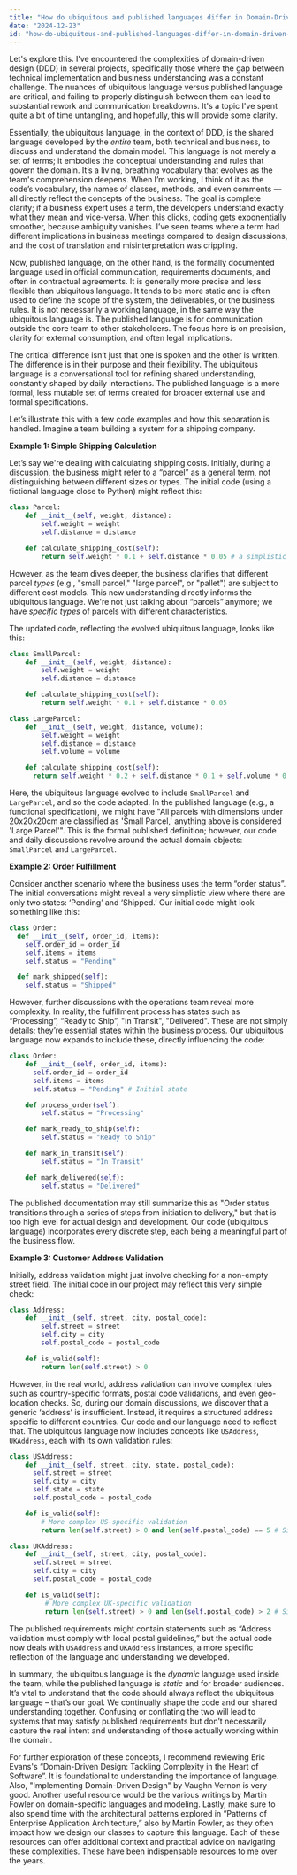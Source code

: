```yaml
---
title: "How do ubiquitous and published languages differ in Domain-Driven Design?"
date: "2024-12-23"
id: "how-do-ubiquitous-and-published-languages-differ-in-domain-driven-design"
---
```


Let's explore this. I’ve encountered the complexities of domain-driven design (DDD) in several projects, specifically those where the gap between technical implementation and business understanding was a constant challenge. The nuances of ubiquitous language versus published language are critical, and failing to properly distinguish between them can lead to substantial rework and communication breakdowns. It's a topic I've spent quite a bit of time untangling, and hopefully, this will provide some clarity.

Essentially, the ubiquitous language, in the context of DDD, is the shared language developed by the *entire* team, both technical and business, to discuss and understand the domain model. This language is not merely a set of terms; it embodies the conceptual understanding and rules that govern the domain. It’s a living, breathing vocabulary that evolves as the team's comprehension deepens. When I’m working, I think of it as the code’s vocabulary, the names of classes, methods, and even comments — all directly reflect the concepts of the business. The goal is complete clarity; if a business expert uses a term, the developers understand exactly what they mean and vice-versa. When this clicks, coding gets exponentially smoother, because ambiguity vanishes. I’ve seen teams where a term had different implications in business meetings compared to design discussions, and the cost of translation and misinterpretation was crippling.

Now, published language, on the other hand, is the formally documented language used in official communication, requirements documents, and often in contractual agreements. It is generally more precise and less flexible than ubiquitous language. It tends to be more static and is often used to define the scope of the system, the deliverables, or the business rules. It is not necessarily a working language, in the same way the ubiquitous language is. The published language is for communication outside the core team to other stakeholders. The focus here is on precision, clarity for external consumption, and often legal implications.

The critical difference isn’t just that one is spoken and the other is written. The difference is in their purpose and their flexibility. The ubiquitous language is a conversational tool for refining shared understanding, constantly shaped by daily interactions. The published language is a more formal, less mutable set of terms created for broader external use and formal specifications.

Let’s illustrate this with a few code examples and how this separation is handled. Imagine a team building a system for a shipping company.

**Example 1: Simple Shipping Calculation**

Let’s say we're dealing with calculating shipping costs. Initially, during a discussion, the business might refer to a “parcel” as a general term, not distinguishing between different sizes or types. The initial code (using a fictional language close to Python) might reflect this:

```python
class Parcel:
    def __init__(self, weight, distance):
        self.weight = weight
        self.distance = distance

    def calculate_shipping_cost(self):
        return self.weight * 0.1 + self.distance * 0.05 # a simplistic calculation
```

However, as the team dives deeper, the business clarifies that different parcel *types* (e.g., "small parcel," "large parcel", or "pallet") are subject to different cost models. This new understanding directly informs the ubiquitous language. We're not just talking about “parcels” anymore; we have *specific types* of parcels with different characteristics.

The updated code, reflecting the evolved ubiquitous language, looks like this:

```python
class SmallParcel:
    def __init__(self, weight, distance):
        self.weight = weight
        self.distance = distance

    def calculate_shipping_cost(self):
        return self.weight * 0.1 + self.distance * 0.05

class LargeParcel:
    def __init__(self, weight, distance, volume):
        self.weight = weight
        self.distance = distance
        self.volume = volume

    def calculate_shipping_cost(self):
      return self.weight * 0.2 + self.distance * 0.1 + self.volume * 0.01
```

Here, the ubiquitous language evolved to include `SmallParcel` and `LargeParcel`, and so the code adapted. In the published language (e.g., a functional specification), we might have "All parcels with dimensions under 20x20x20cm are classified as 'Small Parcel,' anything above is considered 'Large Parcel'". This is the formal published definition; however, our code and daily discussions revolve around the actual domain objects: `SmallParcel` and `LargeParcel`.

**Example 2: Order Fulfillment**

Consider another scenario where the business uses the term “order status”. The initial conversations might reveal a very simplistic view where there are only two states: ‘Pending’ and ‘Shipped.’ Our initial code might look something like this:

```python
class Order:
  def __init__(self, order_id, items):
    self.order_id = order_id
    self.items = items
    self.status = "Pending"

  def mark_shipped(self):
    self.status = "Shipped"
```

However, further discussions with the operations team reveal more complexity. In reality, the fulfillment process has states such as “Processing”, “Ready to Ship”, "In Transit", "Delivered". These are not simply details; they’re essential states within the business process. Our ubiquitous language now expands to include these, directly influencing the code:

```python
class Order:
    def __init__(self, order_id, items):
      self.order_id = order_id
      self.items = items
      self.status = "Pending" # Initial state

    def process_order(self):
        self.status = "Processing"

    def mark_ready_to_ship(self):
        self.status = "Ready to Ship"

    def mark_in_transit(self):
        self.status = "In Transit"

    def mark_delivered(self):
        self.status = "Delivered"

```

The published documentation may still summarize this as "Order status transitions through a series of steps from initiation to delivery," but that is too high level for actual design and development. Our code (ubiquitous language) incorporates every discrete step, each being a meaningful part of the business flow.

**Example 3: Customer Address Validation**

Initially, address validation might just involve checking for a non-empty street field. The initial code in our project may reflect this very simple check:

```python
class Address:
    def __init__(self, street, city, postal_code):
        self.street = street
        self.city = city
        self.postal_code = postal_code

    def is_valid(self):
        return len(self.street) > 0
```

However, in the real world, address validation can involve complex rules such as country-specific formats, postal code validations, and even geo-location checks. So, during our domain discussions, we discover that a generic ‘address’ is insufficient. Instead, it requires a structured address specific to different countries. Our code and our language need to reflect that. The ubiquitous language now includes concepts like `USAddress`, `UKAddress`, each with its own validation rules:

```python
class USAddress:
    def __init__(self, street, city, state, postal_code):
      self.street = street
      self.city = city
      self.state = state
      self.postal_code = postal_code

    def is_valid(self):
        # More complex US-specific validation
        return len(self.street) > 0 and len(self.postal_code) == 5 # Simplified

class UKAddress:
    def __init__(self, street, city, postal_code):
      self.street = street
      self.city = city
      self.postal_code = postal_code

    def is_valid(self):
         # More complex UK-specific validation
         return len(self.street) > 0 and len(self.postal_code) > 2 # Simplified

```

The published requirements might contain statements such as “Address validation must comply with local postal guidelines,” but the actual code now deals with `USAddress` and `UKAddress` instances, a more specific reflection of the language and understanding we developed.

In summary, the ubiquitous language is the *dynamic* language used inside the team, while the published language is *static* and for broader audiences. It’s vital to understand that the code should always reflect the ubiquitous language – that’s our goal. We continually shape the code and our shared understanding together. Confusing or conflating the two will lead to systems that may satisfy published requirements but don’t necessarily capture the real intent and understanding of those actually working within the domain.

For further exploration of these concepts, I recommend reviewing Eric Evans's “Domain-Driven Design: Tackling Complexity in the Heart of Software”. It is foundational to understanding the importance of language. Also, "Implementing Domain-Driven Design" by Vaughn Vernon is very good. Another useful resource would be the various writings by Martin Fowler on domain-specific languages and modeling. Lastly, make sure to also spend time with the architectural patterns explored in “Patterns of Enterprise Application Architecture,” also by Martin Fowler, as they often impact how we design our classes to capture this language. Each of these resources can offer additional context and practical advice on navigating these complexities. These have been indispensable resources to me over the years.

